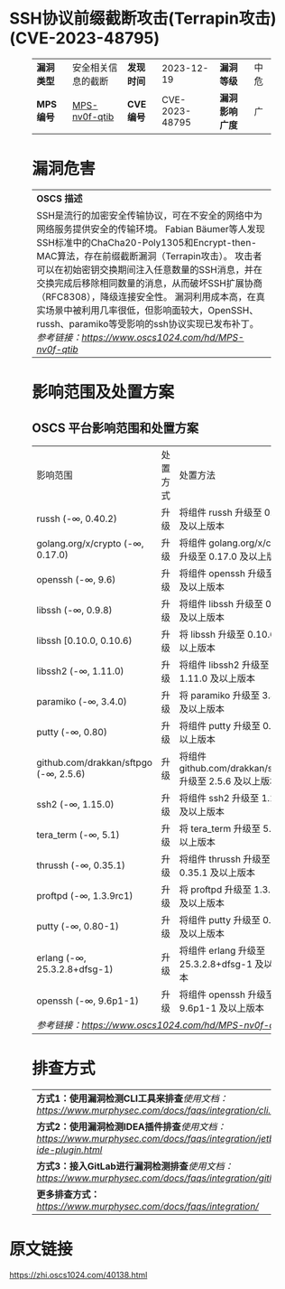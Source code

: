 # SSH协议前缀截断攻击(Terrapin攻击) (CVE-2023-48795)
<figure class="wp-block-table">
    <table>
        <tbody>
        <tr>
            <td><strong>漏洞类型</strong></td>
            <td>安全相关信息的截断</td>
            <td><strong>发现时间</strong></td>
            <td>2023-12-19</td>
            <td><strong>漏洞等级</strong></td>
            <td>中危</td>
        </tr>
        <tr>
            <td><strong>MPS编号</strong></td>
            <td><a href="https://www.oscs1024.com/hd/MPS-nv0f-qtib">MPS-nv0f-qtib</a></td>
            <td><strong>CVE编号</strong></td>
            <td>CVE-2023-48795</td>
            <td><strong>漏洞影响广度</strong></td>
            <td>广</td>
        </tr>
        </tbody>
    </table>
</figure>


<figure class="wp-block-table">
    <h1 class="wp-block-heading">漏洞危害</h1>
    <table>
        <tbody>
        <tr>
            <td><strong>OSCS 描述</strong></td>
        </tr>
        <tr>
            <td>SSH是流行的加密安全传输协议，可在不安全的网络中为网络服务提供安全的传输环境。
Fabian Bäumer等人发现SSH标准中的ChaCha20-Poly1305和Encrypt-then-MAC算法，存在前缀截断漏洞（Terrapin攻击）。
攻击者可以在初始密钥交换期间注入任意数量的SSH消息，并在交换完成后移除相同数量的消息，从而破坏SSH扩展协商（RFC8308），降级连接安全性。
漏洞利用成本高，在真实场景中被利用几率很低，但影响面较大，OpenSSH、russh、paramiko等受影响的ssh协议实现已发布补丁。<br><em>参考链接：<a
                    href="https://www.oscs1024.com/hd/MPS-nv0f-qtib">https://www.oscs1024.com/hd/MPS-nv0f-qtib</a></em>
            </td>
        </tr>
        </tbody>
    </table>
</figure>


<figure class="wp-block-table alignleft">
    <h1 class="wp-block-heading">影响范围及处置方案</h1>
    <h2 class="wp-block-heading"><strong>OSCS</strong> <strong>平台影响范围和处置方案</strong></h2>
    <table>
        <tbody>
        <tr>
            <td>影响范围</td>
            <td>处置方式</td>
            <td>处置方法</td>
        </tr>
        <tr><td rowspan="1">russh (-∞, 0.40.2)</td><td>升级</td><td>将组件 russh 升级至 0.40.2 及以上版本</td></tr><tr><td rowspan="1">golang.org/x/crypto (-∞, 0.17.0)</td><td>升级</td><td>将组件 golang.org/x/crypto 升级至 0.17.0 及以上版本</td></tr><tr><td rowspan="1">openssh (-∞, 9.6)</td><td>升级</td><td>将组件 openssh 升级至 9.6 及以上版本</td></tr><tr><td rowspan="1">libssh (-∞, 0.9.8)</td><td>升级</td><td>将组件 libssh 升级至 0.9.8 及以上版本</td></tr><tr><td rowspan="1">libssh [0.10.0, 0.10.6)</td><td>升级</td><td>将 libssh 升级至 0.10.6 及以上版本</td></tr><tr><td rowspan="1">libssh2 (-∞, 1.11.0)</td><td>升级</td><td>将组件 libssh2 升级至 1.11.0 及以上版本</td></tr><tr><td rowspan="1">paramiko (-∞, 3.4.0)</td><td>升级</td><td>将 paramiko 升级至 3.4.0 及以上版本</td></tr><tr><td rowspan="1">putty (-∞, 0.80)</td><td>升级</td><td>将组件 putty 升级至 0.80 及以上版本</td></tr><tr><td rowspan="1">github.com/drakkan/sftpgo (-∞, 2.5.6)</td><td>升级</td><td>将组件 github.com/drakkan/sftpgo 升级至 2.5.6 及以上版本</td></tr><tr><td rowspan="1">ssh2 (-∞, 1.15.0)</td><td>升级</td><td>将组件 ssh2 升级至 1.15.0 及以上版本</td></tr><tr><td rowspan="1">tera_term (-∞, 5.1)</td><td>升级</td><td>将 tera_term 升级至 5.1 及以上版本</td></tr><tr><td rowspan="1">thrussh (-∞, 0.35.1)</td><td>升级</td><td>将组件 thrussh 升级至 0.35.1 及以上版本</td></tr><tr><td rowspan="1">proftpd (-∞, 1.3.9rc1)</td><td>升级</td><td>将 proftpd 升级至 1.3.9rc1 及以上版本</td></tr><tr><td rowspan="1">putty (-∞, 0.80-1)</td><td>升级</td><td>将组件 putty 升级至 0.80-1 及以上版本</td></tr><tr><td rowspan="1">erlang (-∞, 25.3.2.8+dfsg-1)</td><td>升级</td><td>将组件 erlang 升级至 25.3.2.8+dfsg-1 及以上版本</td></tr><tr><td rowspan="1">openssh (-∞, 9.6p1-1)</td><td>升级</td><td>将组件 openssh 升级至 9.6p1-1 及以上版本</td></tr>
        <tr>
            <td colspan="3"><em>参考链接：</em><em><a
                    href="https://www.oscs1024.com/hd/MPS-nv0f-qtib">https://www.oscs1024.com/hd/MPS-nv0f-qtib</a></em></td>
        </tr>
        </tbody>
    </table>
</figure>


<figure class="wp-block-table">
    <h1 class="wp-block-heading">排查方式</h1>
    <table>
        <tbody>
        <tr>
            <td><strong>方式1：使用漏洞检测CLI工具来排查</strong><em>使用文档：<a
                    href="https://www.murphysec.com/docs/faqs/integration/cli.html">https://www.murphysec.com/docs/faqs/integration/cli.html</a></em>
            </td>
        </tr>
        <tr>
            <td><strong>方式2：使用漏洞检测IDEA插件排查</strong><em>使用文档：<a
                    href="https://www.murphysec.com/docs/faqs/integration/jetbrains-ide-plugin.html">https://www.murphysec.com/docs/faqs/integration/jetbrains-ide-plugin.html</a></em>
            </td>
        </tr>
        <tr>
            <td><strong>方式3：接入GitLab进行漏洞检测排查</strong><em>使用文档：<a
                    href="https://www.murphysec.com/docs/faqs/integration/gitlab.html">https://www.murphysec.com/docs/faqs/integration/gitlab.html</a></em>
            </td>
        </tr>
        <tr>
            <td><strong>更多排查方式：</strong><em><a
                    href="https://www.murphysec.com/docs/faqs/integration/">https://www.murphysec.com/docs/faqs/integration/</a></em>
            </td>
        </tr>
        </tbody>
    </table>
</figure>
<h1>原文链接</h1>
<p><a href="https://zhi.oscs1024.com/40138.html">https://zhi.oscs1024.com/40138.html</a></p>